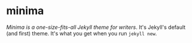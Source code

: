 # minima

*Minima is a one-size-fits-all Jekyll theme for writers*. It's Jekyll's default (and first) theme. It's what you get when you run `jekyll new`.
